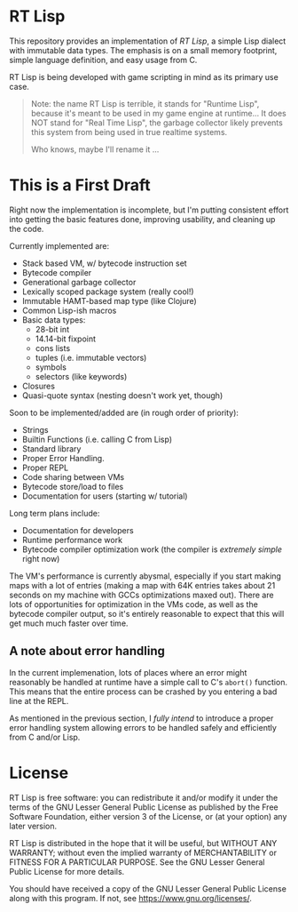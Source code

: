 # RT Lisp

This repository provides an implementation of *RT Lisp*, a simple Lisp dialect
with immutable data types. The emphasis is on a small memory footprint, simple
language definition, and easy usage from C.

RT Lisp is being developed with game scripting in mind as its primary use case.

> Note: the name RT Lisp is terrible, it stands for "Runtime Lisp", because it's
> meant to be used in my game engine at runtime... It does NOT stand for "Real
> Time Lisp", the garbage collector likely prevents this system from being used
> in true realtime systems.
>
> Who knows, maybe I'll rename it ...

# This is a First Draft

Right now the implementation is incomplete, but I'm putting consistent effort
into getting the basic features done, improving usability, and cleaning up the
code.

Currently implemented are:

  - Stack based VM, w/ bytecode instruction set
  - Bytecode compiler
  - Generational garbage collector
  - Lexically scoped package system (really cool!)
  - Immutable HAMT-based map type (like Clojure)
  - Common Lisp-ish macros
  - Basic data types:
    - 28-bit int
    - 14.14-bit fixpoint
    - cons lists
    - tuples (i.e. immutable vectors)
    - symbols
    - selectors (like keywords)
  - Closures
  - Quasi-quote syntax (nesting doesn't work yet, though)

Soon to be implemented/added are (in rough order of priority):

  - Strings
  - Builtin Functions (i.e. calling C from Lisp)
  - Standard library
  - Proper Error Handling.
  - Proper REPL
  - Code sharing between VMs
  - Bytecode store/load to files
  - Documentation for users (starting w/ tutorial)

Long term plans include:

  - Documentation for developers
  - Runtime performance work
  - Bytecode compiler optimization work (the compiler is *extremely simple*
    right now)

The VM's performance is currently abysmal, especially if you start making maps
with a lot of entries (making a map with 64K entries takes about 21 seconds on
my machine with GCCs optimizations maxed out). There are lots of opportunities
for optimization in the VMs code, as well as the bytecode compiler output, so
it's entirely reasonable to expect that this will get much much faster over
time.

## A note about error handling

In the current implemenation, lots of places where an error might reasonably be
handled at runtime have a simple call to C's `abort()` function. This means that
the entire process can be crashed by you entering a bad line at the REPL.

As mentioned in the previous section, I *fully intend* to introduce a proper
error handling system allowing errors to be handled safely and efficiently from
C and/or Lisp.

# License

RT Lisp is free software: you can redistribute it and/or modify it under the
terms of the GNU Lesser General Public License as published by the Free Software
Foundation, either version 3 of the License, or (at your option) any later
version.

RT Lisp is distributed in the hope that it will be useful, but WITHOUT ANY
WARRANTY; without even the implied warranty of MERCHANTABILITY or FITNESS FOR A
PARTICULAR PURPOSE.  See the GNU Lesser General Public License for more details.

You should have received a copy of the GNU Lesser General Public License along
with this program.  If not, see <https://www.gnu.org/licenses/>.
